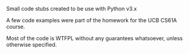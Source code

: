 Small code stubs created to be use with Python v3.x

A few code examples were part of the homework for the UCB CS61A course.

Most of the code is WTFPL without any guarantees whatsoever, unless otherwise specified.
